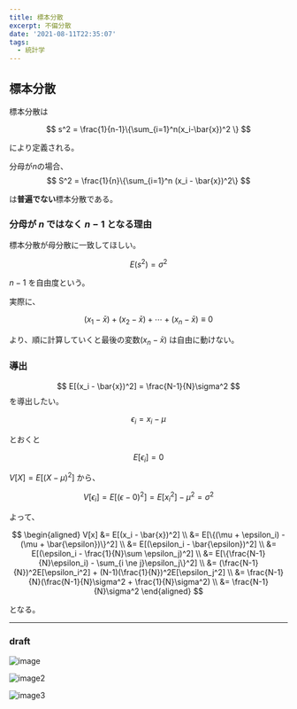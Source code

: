 ```yaml
---
title: 標本分散
excerpt: 不偏分散 
date: '2021-08-11T22:35:07'
tags:
  - 統計学
---
```


## 標本分散
標本分散は

$$
s^2 = \frac{1}{n-1}\{\sum_{i=1}^n(x_i-\bar{x})^2 \}
$$

により定義される。

分母が$n$の場合、
$$
S^2 = \frac{1}{n}\{\sum_{i=1}^n (x_i - \bar{x})^2\}
$$

は**普遍でない**標本分散である。
### 分母が $n$ ではなく $n-1$ となる理由


標本分散が母分散に一致してほしい。


$$
E(s^2) = \sigma ^ 2
$$



$n-1$ を自由度という。

実際に、

$$
(x_1-\bar{x}) + (x_2 - \bar{x}) + \cdots + (x_n - \bar{x})\equiv 0
$$

より、順に計算していくと最後の変数$(x_n-\bar{x})$ は自由に動けない。


### 導出
$$
E[(x_i - \bar{x})^2] = \frac{N-1}{N}\sigma^2
$$
を導出したい。

$$
\epsilon_i = x_i - \mu
$$

とおくと

$$
E[\epsilon_i] = 0
$$

$V[X] = E[(X-\mu)^2]$ から、

$$
V[\epsilon_i] = E[(\epsilon - 0)^2] = E[x_i^2] - \mu^2 = \sigma^2
$$

よって、

$$
\begin{aligned}
V[x] &= E[(x_i - \bar{x})^2] \\
&= E[\{(\mu + \epsilon_i) - (\mu + \bar{\epsilon})\}^2] \\
&= E[(\epsilon_i - \bar{\epsilon})^2] \\
&= E[(\epsilon_i - \frac{1}{N}\sum \epsilon_j)^2] \\
&= E[\{\frac{N-1}{N}\epsilon_i) - \sum_{i \ne j}\epsilon_j\}^2] \\
&= (\frac{N-1}{N})^2E[\epsilon_i^2] + (N-1)(\frac{1}{N})^2E[\epsilon_j^2] \\
&= \frac{N-1}{N}(\frac{N-1}{N}\sigma^2 + \frac{1}{N}\sigma^2) \\
&= \frac{N-1}{N}\sigma^2
\end{aligned}
$$

となる。

<hr>

### draft

![image](https://res.cloudinary.com/ddaz9etkx/image/upload/v1628699828/math/Untitled_Draft_-1_2_a75rxx.jpg)

![image2](https://res.cloudinary.com/ddaz9etkx/image/upload/v1628765625/math/Untitled_Draft_-1_fnvrbo.jpg)

![image3](https://res.cloudinary.com/ddaz9etkx/image/upload/v1628765633/math/Untitled_Draft_-2_urqzlb.jpg)